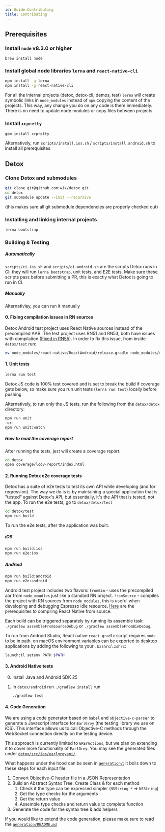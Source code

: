 ```yaml
---
id: Guide.Contributing
title: Contributing
---
```


## Prerequisites

### Install `node` v8.3.0 or higher

```
brew install node
```

### Install global node libraries `lerna` and `react-native-cli`

```sh
npm install -g lerna
npm install -g react-native-cli
```

For all the internal projects (detox, detox-cli, demos, test) `lerna` will create symbolic links in `node_modules` instead of `npm` copying the content of the projects. This way, any change you do on any code is there immediately. There is no need to update node modules or copy files between projects.

### Install `xcpretty`

```sh
gem install xcpretty
```

Alternatively, run `scripts/install.ios.sh` / `scripts/install.android.sh` to install all prerequisites.

## Detox

### Clone Detox and submodules

```sh
git clone git@github.com:wix/detox.git
cd detox
git submodule update --init --recursive
```
(this makes sure all git submodule dependencies are properly checked out)

### Installing and linking internal projects

```sh
lerna bootstrap
```

### Building & Testing
##### Automatically
`scripts/ci.ios.sh` and `scripts/ci.android.sh` are the scripts Detox runs in CI, they will run `lerna bootstrap`, unit tests, and E2E tests. Make sure these scripts pass before submitting a PR, this is exactly what Detox is going to run in CI. 

##### Manually
Alternativley, you can run it manually

#### 0. Fixing compilation issues in RN sources
Detox Android test project uses React Native sources instead of the precompiled AAR. The test project uses RN51 and RN53, both have issues with compilation ([Fixed in RN55](https://github.com/facebook/react-native/commit/d8bb990abc226e778e2f32c2de3c6661c0aa64e5#diff-f44163238d434a443b56bd27b3ba0578)). In order to fix this issue, from inside `detox/test` run:
```sh
mv node_modules/react-native/ReactAndroid/release.gradle node_modules/react-native/ReactAndroid/release.gradle.bak
``` 

#### 1. Unit tests

```sh
lerna run test
```

Detox JS code is 100% test covered and is set to break the build if coverage gets below, so make sure you run unit tests (`lerna run test`) locally before pushing.

Alternatively, to run only the JS tests, run the following from the `detox/detox` directory:

```sh
npm run unit
-or-
npm run unit:watch
```

##### How to read the coverage report
After running the tests, jest will create a coverage report.

```sh
cd detox
open coverage/lcov-report/index.html
```

#### 2. Running Detox e2e coverage tests
Detox has a suite of e2e tests to test its own API while developing (and for regression). The way we do is is by maintaining a special application that is "tested" against Detox's API, but essentially, it's the API that is tested, not the app.
To run the e2e tests, go to `detox/detox/test`

```sh
cd detox/test
npm run build
```

To run the e2e tests, after the application was built.

##### iOS
```sh
npm run build:ios
npm run e2e:ios
```

##### Android
```sh
npm run build:android
npm run e2e:android
```

Android test project includes two flavors: 
`fromBin` - uses the precompiled aar from `node_moudles` just like a standard RN project.
`fromSource` - compiles the project with RN sources from `node_modules`, this is useful when developing and debugging Espresso idle resource. 
[Here](https://facebook.github.io/react-native/docs/building-from-source.html#android) are the prerequisites to compiling React Native from source.

Each build can be triggered separately by running its assemble task:
`./gradlew assembleFromSourceDebug` or `./gradlew assembleFromBinDebug`.

To run from Android Studio, React native `react.gradle` script requires `node` to be in path.
on macOS environment variables can be exported to desktop applications by adding the following to your `.bashrc`/`.zshrc`:

```sh
launchctl setenv PATH $PATH
```


#### 3. Android Native tests

0. Install Java and Android SDK 25
1. In `detox/android` run `./gradlew install` run

	```sh
	./gradlew test
	```

#### 4. Code Generation

We are using a code generator based on `babel` and `objective-c-parser` to generate a Javascript Interface for `EarlGrey` (the testing library we use on iOS).
This interface allows us to call Objective-C methods through the WebSocket connection directly on the testing device. 

This approach is currently limited to `GREYActions`, but we plan on extending it to cover more functionality of `EarlGrey`.
You may see the generated files under [`detox/src/ios/earlgreyapi/`](../detox/src/ios/earlgreyapi).

What happens under the hood can be seen in [`generation/`](../generation); it boils down to these steps for each input file:

1. Convert Objective-C header file in a JSON Representation
2. Build an Abstract Syntax Tree: Create Class & for each method
    1. Check if the type can be expressed simpler (`NSString *` => `NSString`)
    2. Get the type checks for the arguments
    2. Get the return value
    4. Assemble type checks and return value to complete function
3. Generate the code for the syntax tree & add helpers

If you would like to extend the code generation, please make sure to read the [`generation/README.md`](../generation#generation)
